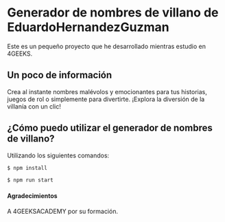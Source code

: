 # Generador de nombres de villano de EduardoHernandezGuzman
Este es un pequeño proyecto que he desarrollado mientras estudio en 4GEEKS.

## Un poco de información
Crea al instante nombres malévolos y emocionantes para tus historias, juegos de rol o simplemente para divertirte. ¡Explora la diversión de la villanía con un clic! 

## ¿Cómo puedo utilizar el generador de nombres de villano?

Utilizando los siguientes comandos:

```bash
$ npm install
```
```bash
$ npm run start
```
#### Agradecimientos

A 4GEEKSACADEMY por su formación.
